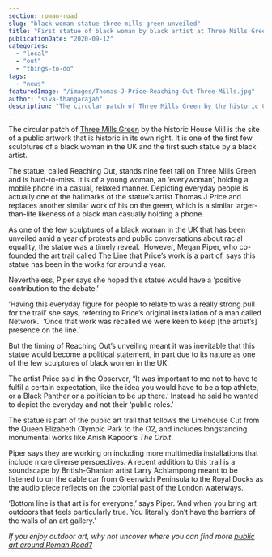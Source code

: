 ```yaml
---
section: roman-road
slug: "black-woman-statue-three-mills-green-unveiled"
title: "First statue of black woman by black artist at Three Mills Green"
publicationDate: "2020-09-12"
categories: 
  - "local"
  - "out"
  - "things-to-do"
tags: 
  - "news"
featuredImage: "/images/Thomas-J-Price-Reaching-Out-Three-Mills.jpg"
author: "siva-thangarajah"
description: "The circular patch of Three Mills Green by the historic Clock Mill is the site of a public art installation that is historic in its own right. It is one of the first few sculptures of a black woman in the UK and the first such statue by a black artist."
---
```


The circular patch of [Three Mills Green](https://romanroadlondon.com/house-mill-bromley-by-bow/) by the historic House Mill is the site of a public artwork that is historic in its own right. It is one of the first few sculptures of a black woman in the UK and the first such statue by a black artist.   

The statue, called Reaching Out, stands nine feet tall on Three Mills Green and is hard-to-miss. It is of a young woman, an ‘everywoman’, holding a mobile phone in a casual, relaxed manner. Depicting everyday people is actually one of the hallmarks of the statue’s artist Thomas J Price and replaces another similar work of his on the green, which is a similar larger-than-life likeness of a black man casually holding a phone.

As one of the few sculptures of a black woman in the UK that has been unveiled amid a year of protests and public conversations about racial equality, the statue was a timely reveal.  However, Megan Piper, who co-founded the art trail called The Line that Price’s work is a part of, says this statue has been in the works for around a year. 

Nevertheless, Piper says she hoped this statue would have a ‘positive contribution to the debate.’

‘Having this everyday figure for people to relate to was a really strong pull for the trail’ she says, referring to Price’s original installation of a man called Network.  ‘Once that work was recalled we were keen to keep \[the artist’s\] presence on the line.’

But the timing of Reaching Out’s unveiling meant it was inevitable that this statue would become a political statement, in part due to its nature as one of the few sculptures of black women in the UK.

The artist Price said in the Observer, “It was important to me not to have to fulfil a certain expectation, like the idea you would have to be a top athlete, or a Black Panther or a politician to be up there.’ Instead he said he wanted to depict the everyday and not their ‘public roles.’

The statue is part of the public art trail that follows the Limehouse Cut from the Queen Elizabeth Olympic Park to the O2, and includes longstanding monumental works like Anish Kapoor’s _The Orbit_.

Piper says they are working on including more multimedia installations that include more diverse perspectives. A recent addition to this trail is a soundscape by British-Ghanian artist Larry Achiampong meant to be listened to on the cable car from Greenwich Peninsula to the Royal Docks as the audio piece reflects on the colonial past of the London waterways. 

‘Bottom line is that art is for everyone,’ says Piper. ‘And when you bring art outdoors that feels particularly true. You literally don’t have the barriers of the walls of an art gallery.’

_If you enjoy outdoor art, why not uncover where you can find more_ [_public art around Roman Road?_](https://romanroadlondon.com/public-art-tour-bow-globe-town/)
